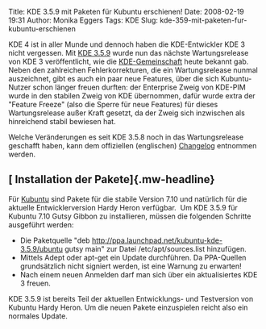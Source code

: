 Title: KDE 3.5.9 mit Paketen für Kubuntu erschienen!
Date: 2008-02-19 19:31
Author: Monika Eggers
Tags: KDE
Slug: kde-359-mit-paketen-fur-kubuntu-erschienen

KDE 4 ist in aller Munde und dennoch haben die KDE-Entwickler KDE 3
nicht vergessen. Mit [KDE
3.5.9](http://www.kde.org/announcements/announce-3.5.9.php "http://www.kde.org/announcements/announce-3.5.9.php") wurde nun das nächste Wartungsrelease von KDE 3 veröffentlicht,
wie die [KDE-Gemeinschaft](http://www.kde.org) heute bekannt gab. Neben
den zahlreichen Fehlerkorrekturen, die ein Wartungsrelease nunmal
auszeichnet, gibt es auch ein paar neue Features, über die sich
Kubuntu-Nutzer schon länger freuen durften: der Enterprise Zweig von
KDE-PIM wurde in den stabilen Zweig von KDE übernommen, dafür wurde
extra der "Feature Freeze" (also die Sperre für neue Features) für
dieses Wartungsrelease außer Kraft gesetzt, da der Zweig sich inzwischen
als hinreichend stabil bewiesen hat.


Welche Veränderungen es seit KDE 3.5.8 noch in das Wartungsrelease
geschafft haben, kann dem offiziellen (englischen)
[Changelog](http://www.kde.org/announcements/changelogs/changelog3_5_8to3_5_9.php "http://www.kde.org/announcements/changelogs/changelog3_5_8to3_5_9.php") entnommen werden.


<!--break--><!--break-->

[ Installation der Pakete]{.mw-headline}
----------------------------------------


Für
[Kubuntu](http://kubuntu.org/announcements/kde-359.php "http://kubuntu.org/announcements/kde-359.php") sind Pakete für die stabile Version 7.10 und natürlich für die
aktuelle Entwicklerversion Hardy Heron verfügbar.  Um KDE 3.5.9 für
Kubuntu 7.10 Gutsy Gibbon zu installieren, müssen die folgenden Schritte
ausgeführt werden:


-   Die Paketquelle "deb
    <http://ppa.launchpad.net/kubuntu-kde-3.5.9/ubuntu> gutsy main" zur
    Datei /etc/apt/sources.list hinzufügen.
-   Mittels Adept oder apt-get ein Update durchführen. Da PPA-Quellen
    grundsätzlich nicht signiert werden, ist eine Warnung zu erwarten!
-   Nach einem neuen Anmelden darf man sich über ein aktualisiertes KDE
    3 freuen.


KDE 3.5.9 ist bereits Teil der aktuellen Entwicklungs- und Testversion
von Kubuntu Hardy Heron. Um die neuen Pakete einzuspielen reicht also
ein normales Update.



